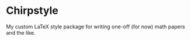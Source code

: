 # Chirpstyle

My custom LaTeX style package for writing one-off (for now) math papers and the like.
